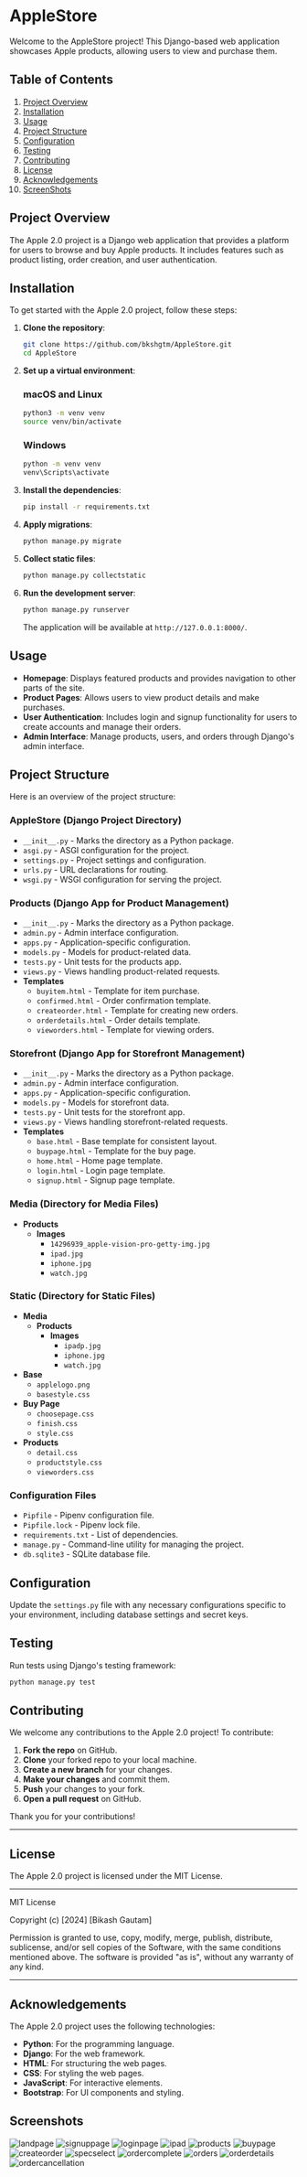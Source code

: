 # AppleStore

Welcome to the AppleStore project! This Django-based web application showcases Apple products, allowing users to view and purchase them.

## Table of Contents

1. [Project Overview](#project-overview)
2. [Installation](#installation)
3. [Usage](#usage)
4. [Project Structure](#project-structure)
5. [Configuration](#configuration)
6. [Testing](#testing)
7. [Contributing](#contributing)
8. [License](#license)
9. [Acknowledgements](#acknowledgements)
10. [ScreenShots](#screenshots)
    

## Project Overview

The Apple 2.0 project is a Django web application that provides a platform for users to browse and buy Apple products. It includes features such as product listing, order creation, and user authentication.

## Installation

To get started with the Apple 2.0 project, follow these steps:

1. **Clone the repository**:

    ```bash
    git clone https://github.com/bkshgtm/AppleStore.git
    cd AppleStore
    ```

2. **Set up a virtual environment**:
   
    ### macOS and Linux

    ```bash
    python3 -m venv venv
    source venv/bin/activate
    ```

    ### Windows

    ```bash
    python -m venv venv
    venv\Scripts\activate
    ```

    
    

3. **Install the dependencies**:

    ```bash
    pip install -r requirements.txt
    ```

4. **Apply migrations**:

    ```bash
    python manage.py migrate
    ```

5. **Collect static files**:

    ```bash
    python manage.py collectstatic
    ```

6. **Run the development server**:

    ```bash
    python manage.py runserver
    ```

   The application will be available at `http://127.0.0.1:8000/`.

## Usage

- **Homepage**: Displays featured products and provides navigation to other parts of the site.
- **Product Pages**: Allows users to view product details and make purchases.
- **User Authentication**: Includes login and signup functionality for users to create accounts and manage their orders.
- **Admin Interface**: Manage products, users, and orders through Django's admin interface.

## Project Structure

Here is an overview of the project structure:

### **AppleStore** (Django Project Directory)
- `__init__.py` - Marks the directory as a Python package.
- `asgi.py` - ASGI configuration for the project.
- `settings.py` - Project settings and configuration.
- `urls.py` - URL declarations for routing.
- `wsgi.py` - WSGI configuration for serving the project.

### **Products** (Django App for Product Management)
- `__init__.py` - Marks the directory as a Python package.
- `admin.py` - Admin interface configuration.
- `apps.py` - Application-specific configuration.
- `models.py` - Models for product-related data.
- `tests.py` - Unit tests for the products app.
- `views.py` - Views handling product-related requests.
- **Templates**
  - `buyitem.html` - Template for item purchase.
  - `confirmed.html` - Order confirmation template.
  - `createorder.html` - Template for creating new orders.
  - `orderdetails.html` - Order details template.
  - `vieworders.html` - Template for viewing orders.

### **Storefront** (Django App for Storefront Management)
- `__init__.py` - Marks the directory as a Python package.
- `admin.py` - Admin interface configuration.
- `apps.py` - Application-specific configuration.
- `models.py` - Models for storefront data.
- `tests.py` - Unit tests for the storefront app.
- `views.py` - Views handling storefront-related requests.
- **Templates**
  - `base.html` - Base template for consistent layout.
  - `buypage.html` - Template for the buy page.
  - `home.html` - Home page template.
  - `login.html` - Login page template.
  - `signup.html` - Signup page template.

### **Media** (Directory for Media Files)
- **Products**
  - **Images**
    - `14296939_apple-vision-pro-getty-img.jpg`
    - `ipad.jpg`
    - `iphone.jpg`
    - `watch.jpg`

### **Static** (Directory for Static Files)
- **Media**
  - **Products**
    - **Images**
      - `ipadp.jpg`
      - `iphone.jpg`
      - `watch.jpg`
- **Base**
  - `applelogo.png`
  - `basestyle.css`
- **Buy Page**
  - `choosepage.css`
  - `finish.css`
  - `style.css`
- **Products**
  - `detail.css`
  - `productstyle.css`
  - `vieworders.css`

### **Configuration Files**
- `Pipfile` - Pipenv configuration file.
- `Pipfile.lock` - Pipenv lock file.
- `requirements.txt` - List of dependencies.
- `manage.py` - Command-line utility for managing the project.
- `db.sqlite3` - SQLite database file.

## Configuration

Update the `settings.py` file with any necessary configurations specific to your environment, including database settings and secret keys.

## Testing

Run tests using Django's testing framework:

```bash
python manage.py test
```

## Contributing

We welcome any contributions to the Apple 2.0 project! To contribute:

1. **Fork the repo** on GitHub.
2. **Clone** your forked repo to your local machine.
3. **Create a new branch** for your changes.
4. **Make your changes** and commit them.
5. **Push** your changes to your fork.
6. **Open a pull request** on GitHub.

Thank you for your contributions!

---

## License

The Apple 2.0 project is licensed under the MIT License.

---

MIT License

Copyright (c) [2024] [Bikash Gautam]

Permission is granted to use, copy, modify, merge, publish, distribute, sublicense, and/or sell copies of the Software, with the same conditions mentioned above. The software is provided "as is", without any warranty of any kind.

---

## Acknowledgements

The Apple 2.0 project uses the following technologies:

- **Python**: For the programming language.
- **Django**: For the web framework.
- **HTML**: For structuring the web pages.
- **CSS**: For styling the web pages.
- **JavaScript**: For interactive elements.
- **Bootstrap**: For UI components and styling.

## Screenshots
![landpage](https://github.com/user-attachments/assets/c541294b-9347-4e29-bf90-e2041624ad0b)
![signuppage](https://github.com/user-attachments/assets/94f5e59a-d282-4613-80f4-d88ed48964c3)
![loginpage](https://github.com/user-attachments/assets/dba337cc-11d3-4bc3-83fc-e5507008bfae)
![ipad](https://github.com/user-attachments/assets/eb3a1858-e8a3-42a8-9a18-39e045c9b115)
![products](https://github.com/user-attachments/assets/9693c2b3-6707-4114-abc4-df0b161a0fc5)
![buypage](https://github.com/user-attachments/assets/ee091b72-4504-46ff-8ef8-84652f59eb31)
![createorder](https://github.com/user-attachments/assets/ddead817-310d-4159-bf17-0ecb6bb8a407)
![specselect](https://github.com/user-attachments/assets/7b58dd70-34d3-4379-8e09-dfa4f98ca216)
![ordercomplete](https://github.com/user-attachments/assets/af8e5d9e-c9cf-409e-9e48-1076ddbad20e)
![orders](https://github.com/user-attachments/assets/c9e42222-fcf4-45c5-a3f7-c09f986c25b5)
![orderdetails](https://github.com/user-attachments/assets/07dbf1de-04d6-4206-b818-6e04f5348b64)
![ordercancellation](https://github.com/user-attachments/assets/97d967ec-e136-4c9f-9a82-da6528ee11b4)




